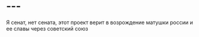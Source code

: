 # ---
Я сенат, нет сената, этот проект верит в возрождение матушки россии и ее славы через советский союз
